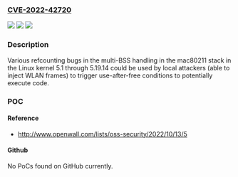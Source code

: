 ### [CVE-2022-42720](https://cve.mitre.org/cgi-bin/cvename.cgi?name=CVE-2022-42720)
![](https://img.shields.io/static/v1?label=Product&message=n%2Fa&color=blue)
![](https://img.shields.io/static/v1?label=Version&message=n%2Fa&color=blue)
![](https://img.shields.io/static/v1?label=Vulnerability&message=n%2Fa&color=brighgreen)

### Description

Various refcounting bugs in the multi-BSS handling in the mac80211 stack in the Linux kernel 5.1 through 5.19.14 could be used by local attackers (able to inject WLAN frames) to trigger use-after-free conditions to potentially execute code.

### POC

#### Reference
- http://www.openwall.com/lists/oss-security/2022/10/13/5

#### Github
No PoCs found on GitHub currently.

